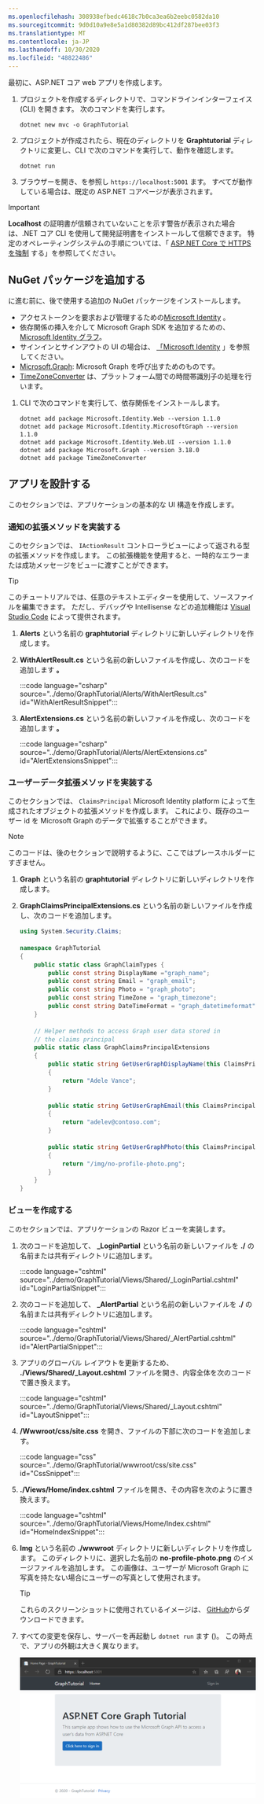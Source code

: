 ```yaml
---
ms.openlocfilehash: 308938efbedc4618c7b0ca3ea6b2eebc0582da10
ms.sourcegitcommit: 9d0d10a9e8e5a1d80382d89bc412df287bee03f3
ms.translationtype: MT
ms.contentlocale: ja-JP
ms.lasthandoff: 10/30/2020
ms.locfileid: "48822486"
---
```

<!-- markdownlint-disable MD002 MD041 -->

最初に、ASP.NET コア web アプリを作成します。

1. プロジェクトを作成するディレクトリで、コマンドラインインターフェイス (CLI) を開きます。 次のコマンドを実行します。

    ```Shell
    dotnet new mvc -o GraphTutorial
    ```

1. プロジェクトが作成されたら、現在のディレクトリを **Graphtutorial** ディレクトリに変更し、CLI で次のコマンドを実行して、動作を確認します。

    ```Shell
    dotnet run
    ```

1. ブラウザーを開き、を参照し `https://localhost:5001` ます。 すべてが動作している場合は、既定の ASP.NET コアページが表示されます。

> [!IMPORTANT]
> **Localhost** の証明書が信頼されていないことを示す警告が表示された場合は、.NET コア CLI を使用して開発証明書をインストールして信頼できます。 特定のオペレーティングシステムの手順については、「 [ASP.NET Core で HTTPS を強制](/aspnet/core/security/enforcing-ssl?view=aspnetcore-3.1) する」を参照してください。

## <a name="add-nuget-packages"></a>NuGet パッケージを追加する

に進む前に、後で使用する追加の NuGet パッケージをインストールします。

- アクセストークンを要求および管理するための[Microsoft Identity](https://www.nuget.org/packages/Microsoft.Identity.Web/) 。
- 依存関係の挿入を介して Microsoft Graph SDK を追加するための、 [Microsoft Identity グラフ](https://www.nuget.org/packages/Microsoft.Identity.Web.MicrosoftGraph/)。
- サインインとサインアウトの UI の場合は、 [「Microsoft Identity](https://www.nuget.org/packages/Microsoft.Identity.Web.UI/) 」を参照してください。
- [Microsoft.Graph](https://www.nuget.org/packages/Microsoft.Graph/): Microsoft Graph を呼び出すためのものです。
- [TimeZoneConverter](https://github.com/mj1856/TimeZoneConverter) は、プラットフォーム間での時間帯識別子の処理を行います。

1. CLI で次のコマンドを実行して、依存関係をインストールします。

    ```Shell
    dotnet add package Microsoft.Identity.Web --version 1.1.0
    dotnet add package Microsoft.Identity.MicrosoftGraph --version 1.1.0
    dotnet add package Microsoft.Identity.Web.UI --version 1.1.0
    dotnet add package Microsoft.Graph --version 3.18.0
    dotnet add package TimeZoneConverter
    ```

## <a name="design-the-app"></a>アプリを設計する

このセクションでは、アプリケーションの基本的な UI 構造を作成します。

### <a name="implement-alert-extension-methods"></a>通知の拡張メソッドを実装する

このセクションでは、 `IActionResult` コントローラビューによって返される型の拡張メソッドを作成します。 この拡張機能を使用すると、一時的なエラーまたは成功メッセージをビューに渡すことができます。

> [!TIP]
> このチュートリアルでは、任意のテキストエディターを使用して、ソースファイルを編集できます。 ただし、デバッグや Intellisense などの追加機能は [Visual Studio Code](https://code.visualstudio.com/) によって提供されます。

1. **Alerts** という名前の **graphtutorial** ディレクトリに新しいディレクトリを作成します。

1. **WithAlertResult.cs** という名前の新しいファイルを作成し、次のコードを追加します **。**

    :::code language="csharp" source="../demo/GraphTutorial/Alerts/WithAlertResult.cs" id="WithAlertResultSnippet":::

1. **AlertExtensions.cs** という名前の新しいファイルを作成し、次のコードを追加します **。**

    :::code language="csharp" source="../demo/GraphTutorial/Alerts/AlertExtensions.cs" id="AlertExtensionsSnippet":::

### <a name="implement-user-data-extension-methods"></a>ユーザーデータ拡張メソッドを実装する

このセクションでは、 `ClaimsPrincipal` Microsoft Identity platform によって生成されたオブジェクトの拡張メソッドを作成します。 これにより、既存のユーザー id を Microsoft Graph のデータで拡張することができます。

> [!NOTE]
> このコードは、後のセクションで説明するように、ここではプレースホルダーにすぎません。

1. **Graph** という名前の **graphtutorial** ディレクトリに新しいディレクトリを作成します。

1. **GraphClaimsPrincipalExtensions.cs** という名前の新しいファイルを作成し、次のコードを追加します。

    ```csharp
    using System.Security.Claims;

    namespace GraphTutorial
    {
        public static class GraphClaimTypes {
            public const string DisplayName ="graph_name";
            public const string Email = "graph_email";
            public const string Photo = "graph_photo";
            public const string TimeZone = "graph_timezone";
            public const string DateTimeFormat = "graph_datetimeformat";
        }

        // Helper methods to access Graph user data stored in
        // the claims principal
        public static class GraphClaimsPrincipalExtensions
        {
            public static string GetUserGraphDisplayName(this ClaimsPrincipal claimsPrincipal)
            {
                return "Adele Vance";
            }

            public static string GetUserGraphEmail(this ClaimsPrincipal claimsPrincipal)
            {
                return "adelev@contoso.com";
            }

            public static string GetUserGraphPhoto(this ClaimsPrincipal claimsPrincipal)
            {
                return "/img/no-profile-photo.png";
            }
        }
    }
    ```

### <a name="create-views"></a>ビューを作成する

このセクションでは、アプリケーションの Razor ビューを実装します。

1. 次のコードを追加して、 **_LoginPartial** という名前の新しいファイルを **./** の名前または共有ディレクトリに追加します。

    :::code language="cshtml" source="../demo/GraphTutorial/Views/Shared/_LoginPartial.cshtml" id="LoginPartialSnippet":::

1. 次のコードを追加して、 **_AlertPartial** という名前の新しいファイルを **./** の名前または共有ディレクトリに追加します。

    :::code language="cshtml" source="../demo/GraphTutorial/Views/Shared/_AlertPartial.cshtml" id="AlertPartialSnippet":::

1. アプリのグローバル レイアウトを更新するため、 **./Views/Shared/_Layout.cshtml** ファイルを開き、内容全体を次のコードで置き換えます。

    :::code language="cshtml" source="../demo/GraphTutorial/Views/Shared/_Layout.cshtml" id="LayoutSnippet":::

1. **/Wwwroot/css/site.css** を開き、ファイルの下部に次のコードを追加します。

    :::code language="css" source="../demo/GraphTutorial/wwwroot/css/site.css" id="CssSnippet":::

1. **./Views/Home/index.cshtml** ファイルを開き、その内容を次のように置き換えます。

    :::code language="cshtml" source="../demo/GraphTutorial/Views/Home/Index.cshtml" id="HomeIndexSnippet":::

1. **Img** という名前の **./wwwroot** ディレクトリに新しいディレクトリを作成します。 このディレクトリに、選択した名前の **no-profile-photo.png** のイメージファイルを追加します。 この画像は、ユーザーが Microsoft Graph に写真を持たない場合にユーザーの写真として使用されます。

    > [!TIP]
    > これらのスクリーンショットに使用されているイメージは、 [GitHub](https://github.com/microsoftgraph/msgraph-training-aspnet-core/blob/master/demo/GraphTutorial/wwwroot/img/no-profile-photo.png)からダウンロードできます。

1. すべての変更を保存し、サーバーを再起動し `dotnet run` ます ()。 この時点で、アプリの外観は大きく異なります。

    ![デザインが変更されたホーム ページのスクリーンショット](./images/create-app-01.png)
